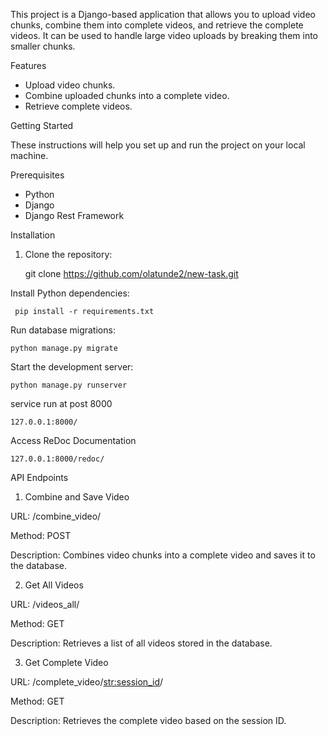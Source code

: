 

This project is a Django-based application that allows you to upload video chunks, combine them into complete videos, and retrieve the complete videos. It can be used to handle large video uploads by breaking them into smaller chunks.

Features

- Upload video chunks.
- Combine uploaded chunks into a complete video.
- Retrieve complete videos.

Getting Started

These instructions will help you set up and run the project on your local machine.

Prerequisites

- Python 
- Django 
- Django Rest Framework 

 Installation

1. Clone the repository:

   
   git clone https://github.com/olatunde2/new-task.git

Install Python dependencies:

     pip install -r requirements.txt
   
Run database migrations:

    python manage.py migrate

Start the development server:

    python manage.py runserver
    
service run at post 8000 

    127.0.0.1:8000/
    
Access ReDoc Documentation

    127.0.0.1:8000/redoc/
    

API Endpoints

1. Combine and Save Video
   
URL: /combine_video/

Method: POST

Description: Combines video chunks into a complete video and saves it to the database.

2. Get All Videos
 
URL: /videos_all/

Method: GET

Description: Retrieves a list of all videos stored in the database.

3. Get Complete Video
 
URL: /complete_video/<str:session_id>/

Method: GET

Description: Retrieves the complete video based on the session ID.



